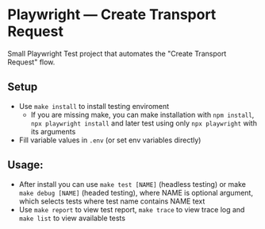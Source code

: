 # Playwright — Create Transport Request

Small Playwright Test project that automates the "Create Transport Request" flow.

## Setup

- Use `make install` to install testing enviroment
    - If you are missing make, you can make installation with `npm install`, `npx playwright install` and later test using only `npx playwright` with its arguments 
- Fill variable values in `.env` (or set env variables directly)
   
## Usage: 
- After install you can use `make test [NAME]` (headless testing) or make `make debug [NAME]` (headed testing), where NAME is optional argument, which selects tests where test name contains NAME text
- Use `make report` to view test report, `make trace` to view trace log and `make list` to view available tests
